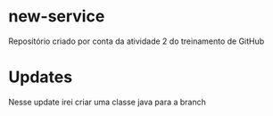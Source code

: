 # new-service
Repositório criado por conta da atividade 2 do treinamento de GitHub
# Updates
Nesse update irei criar uma classe java para a branch